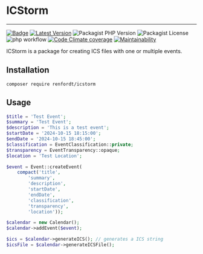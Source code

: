 # ICStorm
___
[![Badge](http://img.shields.io/badge/source-renfordt/ICStorm-blue.svg)](https://github.com/renfordt/ICStorm)
[![Latest Version](https://img.shields.io/packagist/v/renfordt/icstorm?label=version)](https://packagist.org/packages/renfordt/icstorm/)
![Packagist PHP Version](https://img.shields.io/packagist/dependency-v/renfordt/icstorm/php)
![Packagist License](https://img.shields.io/packagist/l/renfordt/icstorm)
![php workflow](https://github.com/renfordt/ICStorm/actions/workflows/php.yml/badge.svg)
[![Code Climate coverage](https://img.shields.io/codeclimate/coverage/renfordt/ICStorm)](https://codeclimate.com/github/renfordt/ICStorm/test_coverage)
[![Maintainability](https://api.codeclimate.com/v1/badges/255fa9a4fa63fb620150/maintainability)](https://codeclimate.com/github/renfordt/ICStorm/maintainability)

ICStorm is a package for creating ICS files with one or multiple events.

## Installation
```
composer require renfordt/icstorm
```

## Usage

```php
$title = 'Test Event';
$summary = 'Test Event';
$description = 'This is a test event';
$startDate = '2024-10-15 18:15:00';
$endDate = '2024-10-15 18:45:00';
$classification = EventClassification::private;
$transparency = EventTransparency::opaque;
$location = 'Test Location';

$event = Event::createEvent(
    compact('title',
        'summary',
        'description',
        'startDate',
        'endDate',
        'classification',
        'transparency',
        'location'));

$calendar = new Calendar();
$calendar->addEvent($event);

$ics = $calendar->generateICS(); // generates a ICS string
$icsFile = $calendar->generateICSFile();
```
